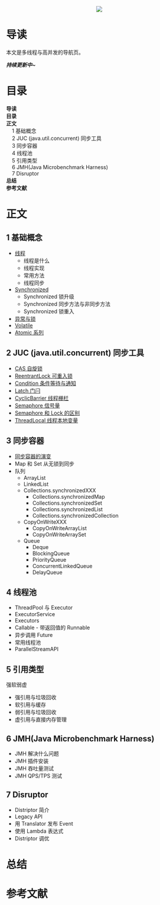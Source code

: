 <div align="center"><img src="https://gitee.com/struggle3014/picBed/raw/master/name_code.png"></div>

# 导读

本文是多线程与高并发的导航页。

***持续更新中~***



# 目录

<nav>
<a href='#导读' style='text-decoration:none;font-weight:bolder'>导读</a><br/>
<a href='#目录' style='text-decoration:none;font-weight:bolder'>目录</a><br/>
<a href='#正文' style='text-decoration:none;font-weight:bolder'>正文</a><br/>
&nbsp;&nbsp;&nbsp;&nbsp;<a href='#1 基础概念' style='text-decoration:none;${border-style}'>1 基础概念</a><br/>
&nbsp;&nbsp;&nbsp;&nbsp;<a href='#2 JUC (java.util.concurrent) 同步工具' style='text-decoration:none;${border-style}'>2 JUC (java.util.concurrent) 同步工具</a><br/>
&nbsp;&nbsp;&nbsp;&nbsp;<a href='#3 同步容器' style='text-decoration:none;${border-style}'>3 同步容器</a><br/>
&nbsp;&nbsp;&nbsp;&nbsp;<a href='#4 线程池' style='text-decoration:none;${border-style}'>4 线程池</a><br/>
&nbsp;&nbsp;&nbsp;&nbsp;<a href='#5 引用类型' style='text-decoration:none;${border-style}'>5 引用类型</a><br/>
&nbsp;&nbsp;&nbsp;&nbsp;<a href='#6 JMH(Java Microbenchmark Harness)' style='text-decoration:none;${border-style}'>6 JMH(Java Microbenchmark Harness)</a><br/>
&nbsp;&nbsp;&nbsp;&nbsp;<a href='#7 Disruptor' style='text-decoration:none;${border-style}'>7 Disruptor</a><br/>
<a href='#总结' style='text-decoration:none;font-weight:bolder'>总结</a><br/>
<a href='#参考文献' style='text-decoration:none;font-weight:bolder'>参考文献</a><br/>
</nav>

# 正文

## 1 基础概念

* [线程](./基础概念/线程.md)
  * 线程是什么
  * 线程实现
  * 常用方法
  * 线程同步
* [Synchronized](./基础概念/Synchronized.md)
  * Synchronized 锁升级
  * Synchronized 同步方法与非同步方法
  * Synchronized 锁重入
* [异常与锁](./基础概念/异常与锁.md)
* [Volatile](./基础概念/Volatile.md)
* [Atomic 系列](./基础概念/Atomic系列.md)



## 2 JUC (java.util.concurrent) 同步工具

* [CAS 自旋锁](./JUC同步容器/CAS自旋锁.md)
* [ReentrantLock 可重入锁](./JUC同步容器/ReentrantLock可重入锁.md)
* [Condition 条件等待与通知](./JUC同步容器/Condition条件等待与通知.md)
* [Latch 门闩](./JUC同步容器/Latch门闩.md)
* [CyclicBarrier 线程栅栏](./JUC同步容器/CyclicBarrier线程栅栏.md)
* [Semaphore 信号量](./JUC同步容器/Semaphore信号量.md)
* [Semaphore 和 Lock 的区别](./JUC同步容器/Semaphore和Lock的区别.md)
* [ThreadLocal 线程本地变量](./JUC同步容器/ThreadLocal线程本地变量.md)



## 3 同步容器

* [同步容器的演变]()
* Map 和 Set 从无锁到同步
* 队列
  * ArrayList
  * LinkedList
  * Collections.synchronizedXXX
    * Collections.synchronizedMap
    * Collections.synchronizedSet
    * Collections.synchronizedList
    * Collections.synchronizedCollection
  * CopyOnWriteXXX
    * CopyOnWriteArrayList
    * CopyOnWriteArraySet
  * Queue
    * Deque
    * BlockingQueue
    * PriorityQueue
    * ConcurrentLinkedQueue
    * DelayQueue



## 4 线程池

* ThreadPool 与 Executor
* ExecutorService
* Executors
* Callable - 带返回值的 Runnable
* 异步调用 Future
* 常用线程池
* ParallelStreamAPI



## 5 引用类型

强软弱虚

* 强引用与垃圾回收
* 软引用与缓存
* 弱引用与垃圾回收
* 虚引用与直接内存管理



## 6 JMH(Java Microbenchmark Harness)

* JMH 解决什么问题
* JMH 插件安装
* JMH 吞吐量测试
* JMH QPS/TPS 测试



## 7 Disruptor

* Distriptor 简介
* Legacy API
* 用 Translator 发布 Event
* 使用 Lambda 表达式
* Distriptor 调优



# 总结



# 参考文献

